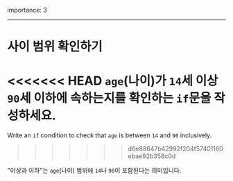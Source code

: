 importance: 3

---

# 사이 범위 확인하기

<<<<<<< HEAD
`age`(나이)가 `14`세 이상 `90`세 이하에 속하는지를 확인하는 `if`문을 작성하세요.
=======
Write an `if` condition to check that `age` is between `14` and `90` inclusively.
>>>>>>> d6e88647b42992f204f57401160ebae92b358c0d

"이상과 이하"는 `age`(나이) 범위에 `14`나 `90`이 포함된다는 의미입니다.
